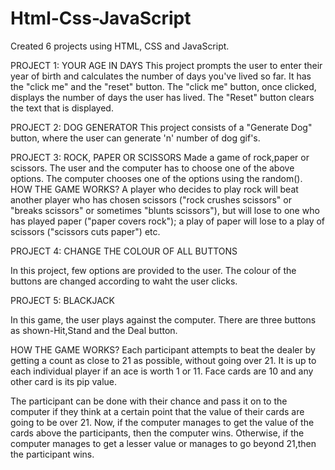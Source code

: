 # Html-Css-JavaScript
Created 6 projects using HTML, CSS and JavaScript. 

PROJECT 1: YOUR AGE IN DAYS
This project prompts the user to enter their year of birth and calculates the number of days you've lived so far. It has the "click me" and the "reset" button. The "click me" button, once clicked, displays the number of days the user has lived. The "Reset" button clears the text that is displayed.

PROJECT 2: DOG GENERATOR
This project consists of a "Generate Dog" button, where the user can generate 'n' number of dog gif's. 

PROJECT 3: ROCK, PAPER OR SCISSORS
Made a game of rock,paper or scissors. The user and the computer has to choose one of the above options. The computer chooses one of the options using the random().
HOW THE GAME WORKS?
A player who decides to play rock will beat another player who has chosen scissors ("rock crushes scissors" or "breaks scissors" or sometimes "blunts scissors"), but will lose to one who has played paper ("paper covers rock"); a play of paper will lose to a play of scissors ("scissors cuts paper") etc.

PROJECT 4: CHANGE THE COLOUR OF ALL BUTTONS

In this project, few options are provided to the user. The colour of the buttons are changed according to waht the user clicks. 

PROJECT 5: BLACKJACK 

In this game, the user plays against the computer. There are three buttons as shown-Hit,Stand and the Deal button.

HOW THE GAME WORKS?
Each participant attempts to beat the dealer by getting a count as close to 21 as possible, without going over 21. It is up to each individual player if an ace is worth 1 or 11. Face cards are 10 and any other card is its pip value.

The participant can be done with their chance and pass it on to the computer if they think at a certain point that the value of their cards are going to be over 21. Now, if the computer manages to get the value of the cards above the participants, then the computer wins. Otherwise, if the computer manages to get a lesser value or manages to go beyond 21,then the participant wins.




